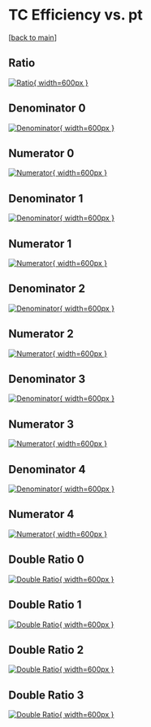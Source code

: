 # TC Efficiency vs. pt

[[back to main](./)]



## Ratio

[![Ratio](../mtv/var/TC_loweta_11_1_eff_pt.png){ width=600px }](../mtv/var/TC_loweta_11_1_eff_pt.pdf)

## Denominator 0

[![Denominator](../mtv/den/TC_loweta_11_1_eff_pt_den0.png){ width=600px }](../mtv/den/TC_loweta_11_1_eff_pt_den0.pdf)

## Numerator 0

[![Numerator](../mtv/num/TC_loweta_11_1_eff_pt_num0.png){ width=600px }](../mtv/num/TC_loweta_11_1_eff_pt_num0.pdf)

## Denominator 1

[![Denominator](../mtv/den/TC_loweta_11_1_eff_pt_den1.png){ width=600px }](../mtv/den/TC_loweta_11_1_eff_pt_den1.pdf)

## Numerator 1

[![Numerator](../mtv/num/TC_loweta_11_1_eff_pt_num1.png){ width=600px }](../mtv/num/TC_loweta_11_1_eff_pt_num1.pdf)

## Denominator 2

[![Denominator](../mtv/den/TC_loweta_11_1_eff_pt_den2.png){ width=600px }](../mtv/den/TC_loweta_11_1_eff_pt_den2.pdf)

## Numerator 2

[![Numerator](../mtv/num/TC_loweta_11_1_eff_pt_num2.png){ width=600px }](../mtv/num/TC_loweta_11_1_eff_pt_num2.pdf)

## Denominator 3

[![Denominator](../mtv/den/TC_loweta_11_1_eff_pt_den3.png){ width=600px }](../mtv/den/TC_loweta_11_1_eff_pt_den3.pdf)

## Numerator 3

[![Numerator](../mtv/num/TC_loweta_11_1_eff_pt_num3.png){ width=600px }](../mtv/num/TC_loweta_11_1_eff_pt_num3.pdf)

## Denominator 4

[![Denominator](../mtv/den/TC_loweta_11_1_eff_pt_den4.png){ width=600px }](../mtv/den/TC_loweta_11_1_eff_pt_den4.pdf)

## Numerator 4

[![Numerator](../mtv/num/TC_loweta_11_1_eff_pt_num4.png){ width=600px }](../mtv/num/TC_loweta_11_1_eff_pt_num4.pdf)

## Double Ratio 0

[![Double Ratio](../mtv/ratio/TC_loweta_11_1_eff_pt_ratio0.png){ width=600px }](../mtv/ratio/TC_loweta_11_1_eff_pt_ratio0.pdf)

## Double Ratio 1

[![Double Ratio](../mtv/ratio/TC_loweta_11_1_eff_pt_ratio1.png){ width=600px }](../mtv/ratio/TC_loweta_11_1_eff_pt_ratio1.pdf)

## Double Ratio 2

[![Double Ratio](../mtv/ratio/TC_loweta_11_1_eff_pt_ratio2.png){ width=600px }](../mtv/ratio/TC_loweta_11_1_eff_pt_ratio2.pdf)

## Double Ratio 3

[![Double Ratio](../mtv/ratio/TC_loweta_11_1_eff_pt_ratio3.png){ width=600px }](../mtv/ratio/TC_loweta_11_1_eff_pt_ratio3.pdf)

